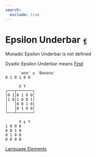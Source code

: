 ```yaml
---
search:
  exclude: true
---
```

<h1 class="heading"><span class="name">Epsilon Underbar</span> <span class="command">⍷</span></h1>

Monadic Epsilon Underbar is not defined

Dyadic Epsilon Underbar means
[Find](../primitive-functions/find.md)
```apl
      'ana' ⍷ 'Banana'
0 1 0 1 0 0

      X Y
┌───┬───────┐
│0 1│0 1 0 0│
│1 0│1 0 0 1│
│   │0 0 1 0│
│   │0 1 0 0│
└───┴───────┘
      
      X ⍷ Y
1 0 0 0
0 0 1 0
0 1 0 0
0 0 0 0

```
[Language Elements](../glyphs.md)


